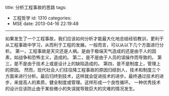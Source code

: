 title: 分析工程事故的思路
tags:
  - 工程哲学
id: 1310
categories:
  - MSE
date: 2013-04-16 22:19:48
---

如果发生了一个工程事故，我们应该如何分析才能最大化地总结经验教训，更利于从工程事故中学习，从而利于工程的发展。一般而言，可以从以下几个方面进行分析。
第一，工程事故是天灾还是人祸。是由于极端天气造成的还是由于人的因素，如战争和恐怖主义，造成的。
第二，是不是由于人员的误操作而导致的。
第三，是不是由于技术上或是设计上的缺陷造成的。
第四，是不是制度上，管理上的原因。
然而，现代社会人们往往降工程事故的原因归结到人，技术和制度三个方面来进行分析。最后归终到技术，这样就会促进技术的进步。最终通过技术的进步，来提高人的素质，健全制度或管理。这样形成一个良性循环。
一种优秀技术的设计应该防止由于某些微小的失误就导致巨大的灾难的情况发生。